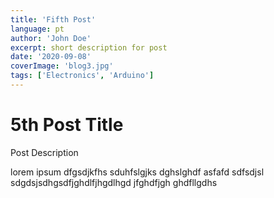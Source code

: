 ```yaml
---
title: 'Fifth Post'
language: pt
author: 'John Doe'
excerpt: short description for post
date: '2020-09-08'
coverImage: 'blog3.jpg'
tags: ['Electronics', 'Arduino']
---
```


# 5th Post Title

Post Description

lorem ipsum dfgsdjkfhs sduhfslgjks dghslghdf asfafd sdfsdjsl sdgdsjsdhgsdfjghdlfjhgdlhgd jfghdfjgh ghdfllgdhs
